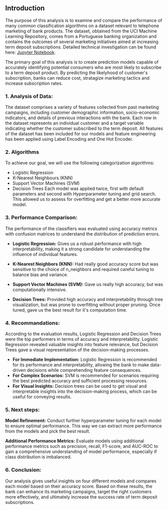## Introduction
The purpose of this analysis is to examine and compare the performance of many common classification algorithms on a dataset relevant to telephone marketing of bank products. The dataset, obtained from the UCI Machine Learning Repository, comes from a Portuguese banking organization and contains the outcomes of several marketing initiatives aimed at increasing term deposit subscriptions. Detailed technical investigation can be found here: [Jupyter Notebook](https://github.com/Ziggy-Z/Comparing-Classifiers/blob/main/prompt_III.ipynb).

The primary goal of this analysis is to create prediction models capable of accurately identifying potential consumers who are most likely to subscribe to a term deposit product. By predicting the likelyhood of customer's subscription, banks can reduce cost, stratagize marketing tactics and increase subscription rates. 

### 1. Analysis of Data:
The dataset comprises a variety of features collected from past marketing campaigns, including customer demographic information, socio-economic indicators, and details of previous interactions with the bank. Each row in the dataset represents an individual customer and a target variable indicating whether the customer subscribed to the term deposit.
All features of the dataset has been included for our models and feature engineering has been applied using Label Encoding and One Hot Encoder.


### 2.  Algorithms 
To achieve our goal, we will use the following categorization algorithms:
* Logistic Regression
* K-Nearest Neighbours (KNN)
* Support Vector Machines (SVM)
* Decision Trees
Each model was applied twice, first with default parameters and second with Hyperparameter tuning and grid search. This allowed us to assess for overfitting and get a better more accurate model.

### 3. Performance Comparison:
The performance of the classifiers was evaluated using accuracy metrics with confusion matrices to understand the distribution of prediction errors.

* **Logistic Regression:** Gives us a robust performance with high interpretability, making it a strong candidate for understanding the influence of individual features. 

* **K-Nearest Neighbors (KNN):** Had really good accuracy score but was sensitive to the choice of n_neighbors and required careful tuning to balance bias and variance.

* **Support Vector Machines (SVM):** Gave us really high accuracy, but was computationally intensive.

* **Decision Trees:** Provided high accuracy and interpretability through tree visualization, but was prone to overfitting without proper pruning. Once tuned, gave us the best result for it's computation time.

### 4. Recommandations:
According to the evaluation results, Logistic Regression and Decision Trees were the top performers in terms of accuracy and interpretability. Logistic Regression revealed valuable insights into feature relevance, but Decision Trees gave a visual representation of the decision-making processes.
* **For Immediate Implementation:** Logistic Regression is recommended for its performance and interpretability, allowing the bank to make data-driven decisions while comprehending feature consequences.
* **For Complex Scenarios:** SVM is recommended for scenarios requiring the best predicted accuracy and sufficient processing resources.
* **For Visual Insights:** Decision trees can be used to get visual and interpretable insights into the decision-making process, which can be useful for conveying results.

### 5. Next steps:
**Model Refinement:**
Conduct further hyperparameter tuning for each model to ensure optimal performance. This way we can extract more performance from the models and pick the best result.

**Additional Performance Metrics:**
Evaluate models using additional performance metrics such as precision, recall, F1-score, and AUC-ROC to gain a comprehensive understanding of model performance, especially if class distribution is imbalanced.

### 6. Conclusion:

Our analysis gives useful insights on four different models and compares each model based on their accuracy score. Based on these results, the bank can enhance its marketing campaigns, target the right customers more effectively, and ultimately increase the success rate of term deposit subscriptions.
